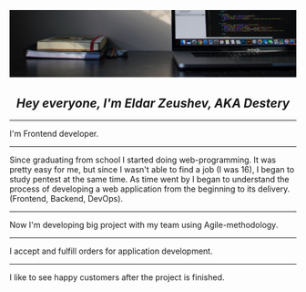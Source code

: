 [![Header](https://github.com/destery/destery/blob/main/images/desterybg.png)](https://github.com/destery)


##                                    <center><i>Hey everyone, I'm Eldar Zeushev, AKA Destery</i></center>


___
I'm Frontend developer.
___ 
Since graduating from school I started doing web-programming. It was pretty easy for me, but since I wasn't able to find a job (I was 16), I began to study pentest at the same time. As time went by I began to understand the process of developing a web application from the beginning to its delivery. (Frontend, Backend, DevOps).
___
Now I'm developing big project with my team using Agile-methodology.
___
I accept and fulfill orders for application development.
___
I like to see happy customers after the project is finished.
